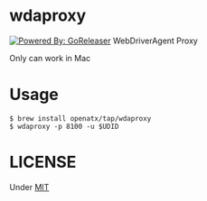 # wdaproxy
[![Powered By: GoReleaser](https://img.shields.io/badge/powered%20by-goreleaser-green.svg?style=flat-square)](https://github.com/goreleaser)
WebDriverAgent Proxy

Only can work in Mac

# Usage
```
$ brew install openatx/tap/wdaproxy
$ wdaproxy -p 8100 -u $UDID
```


# LICENSE
Under [MIT](LICENSE)
